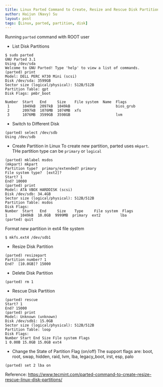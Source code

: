 ```yaml
---
title: Linux Parted Command to Create, Resize and Rescue Disk Partitions
author: Haijun (Navy) Su
layout: post
tags: [Linux, parted, partition, disk]
---
```

Running `parted` command with ROOT user

* List Disk Partitions

```shell
$ sudo parted
GNU Parted 3.1
Using /dev/sda
Welcome to GNU Parted! Type 'help' to view a list of commands.
(parted) print
Model: DELL PERC H730 Mini (scsi)
Disk /dev/sda: 3599GB
Sector size (logical/physical): 512B/512B
Partition Table: gpt
Disk Flags: pmbr_boot

Number  Start   End     Size    File system  Name  Flags
 1      1049kB  2097kB  1049kB                     bios_grub
 2      2097kB  1076MB  1074MB  xfs
 3      1076MB  3599GB  3598GB                     lvm
```

* Switch to Different Disk
```shell
(parted) select /dev/sdb
Using /dev/sdb
```

* Create Partition in Linux
To create new partition, parted uses `mkpart`. THe partition type can be `primary` or `logical`
```shell
(parted) mklabel msdos
(mkpart) mkpart
Partition type?  primary/extended? primary
File system type?  [ext2]?
Start? 1
End? 10000
(parted) print
Model: ATA VBOX HARDDISK (scsi)
Disk /dev/sdb: 34.4GB
Sector size (logical/physical): 512B/512B
Partition Table: msdos
Disk Flags:
Number  Start   End     Size    Type     File system  Flags
1      1049kB  10.0GB  9999MB  primary  ext2         lba
(parted) quit
```
Format new partition in ext4 file system
```shell
$ mkfs.ext4 /dev/sdb1
```

* Resize Disk Partition
```shell
(parted) resizepart
Partition number? 1
End?  [10.0GB]? 15000
```

* Delete Disk Partition
```shell
(parted) rm 1
```

* Rescue Disk Partition
```shell
(parted) rescue
Start? 1
End? 15000
(parted) print
Model: Unknown (unknown)
Disk /dev/sdb1: 15.0GB
Sector size (logical/physical): 512B/512B
Partition Table: loop
Disk Flags:
Number Start End Size File system Flags
1 0.00B 15.0GB 15.0GB ext4
```

* Change the State of Partition Flag (on/off)
The support flags are: boot, root, swap, hidden, raid, lvm, lba, legacy_boot, irst, esp, palo
```shell
(parted) set 2 lba on
```

Reference:
<https://www.tecmint.com/parted-command-to-create-resize-rescue-linux-disk-partitions/>
